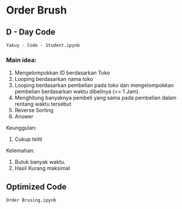 # Order Brush

## D - Day Code

```
Yakuy - Code - Student.ipynb
```

### Main idea:

1. Mengelompokkan ID berdasarkan Toko
2. Looping berdasarkan nama toko
3. Looping berdasarkan pembelian pada toko dan mengelompokkan pembelian berdasarkan waktu dibelinya (<= 1 Jam).
4. Menghitung banyaknya pembeli yang sama pada pembelian dalam rentang waktu tersebut
5. Reverse Sorting
6. Answer

Keunggulan:

1. Cukup teliti

Kelemahan:

1. Butuk banyak waktu.
2. Hasil Kurang maksimal
   
## Optimized Code

```
Order Brusing.ipynb
```